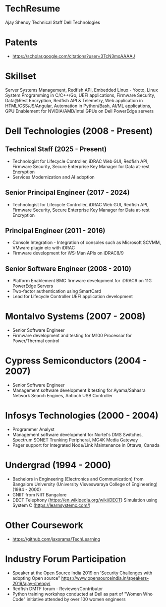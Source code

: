 # TechResume
Ajay Shenoy
Technical Staff
Dell Technologies

# Patents
* https://scholar.google.com/citations?user=3TcN3moAAAAJ

# Skillset
Server Systems Management, Redfish API, Embedded Linux - Yocto, Linux System Programming in C/C++/Go, UEFI applications, Firmware Security, Data@Rest Encryption, Redfish API & Telemetry, Web application in HTML/CSS/JS/Angular, Automation in Python/Bash, AI/ML applications, GPU Enablement for NVIDIA/AMD/Intel GPUs on Dell PowerEdge servers

# Dell Technologies (2008 - Present)
## Technical Staff (2025 - Present)
* Technologist for Lifecycle Controller, iDRAC Web GUI, Redfish API, Firmware Security, Secure Enterprise Key Manager for Data at-rest Encryption
* Services Modernization and AI adoption

## Senior Principal Engineer (2017 - 2024)
* Technologist for Lifecycle Controller, iDRAC Web GUI, Redfish API, Firmware Security, Secure Enterprise Key Manager for Data at-rest Encryption
 
## Principal Engineer (2011 - 2016)
* Console Integration - Integration of consoles such as Microsoft SCVMM, VMware plugin etc with iDRAC
* Firmware development for WS-Man APIs on iDRAC8/9
 
## Senior Software Engineer (2008 - 2010)
* Platform Enablement BMC firmware development for iDRAC6 on 11G PowerEdge Servers
* Two-factor authentication using SmartCard
* Lead for Lifecycle Controller UEFI application development
  
# Montalvo Systems (2007 - 2008)
* Senior Software Engineer
* Firmware development and testing for M100 Processor for Power/Thermal control 

# Cypress Semiconductors (2004 - 2007)
* Senior Software Engineer
* Management software development & testing for Ayama/Sahasra Network Search Engines, Antioch USB Controller

# Infosys Technologies (2000 - 2004)
* Programmer Analyst
* Management software development for Nortel's DMS Switches, Spectrum SONET Trunking Peripheral, MG4K Media Gateway
* Pager support for Integrated Node/Link Maintenance in Ottawa, Canada

# Undergrad (1994 - 2000)
* Bachelors in Engineering (Electronics and Communication) from Bangalore University (University Visveswaraya College of Engineering) (1994 - 2000)
* GNIIT from NIIT Bangalore
* DECT Telephony (https://en.wikipedia.org/wiki/DECT) Simulation using System C (https://learnsystemc.com/)

# Other Coursework
* https://github.com/jaxorama/TechLearning 

# Industry Forum Participation
* Speaker at the Open Source India 2019 on 'Security Challenges with adopting Open source" https://www.opensourceindia.in/speakers-2019/ajay-shenoy/
* Redfish DMTF forum - Reviewer/Contributor
* Python training workshop conducted at Dell as part of "Women Who Code" initiative attended by over 100 women engineers 
